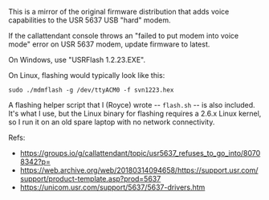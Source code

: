 This is a mirror of the original firmware distribution that adds voice capabilities to the USR 5637 USB "hard" modem.

If the callattendant console throws an "failed to put modem into voice mode" error on USR 5637 modem, update firmware to latest.

On Windows, use "USRFlash 1.2.23.EXE".

On Linux, flashing would typically look like this:

```sudo ./mdmflash -g /dev/ttyACM0 -f svn1223.hex```

A flashing helper script that I (Royce) wrote --  `flash.sh` -- is also included. It's what I use, but the Linux binary for flashing requires a 2.6.x Linux kernel, so I run it on an old spare laptop with no network connectivity.

Refs:

* https://groups.io/g/callattendant/topic/usr5637_refuses_to_go_into/80708342?p=
* https://web.archive.org/web/20180314094658/https://support.usr.com/support/product-template.asp?prod=5637
* https://unicom.usr.com/support/5637/5637-drivers.htm

